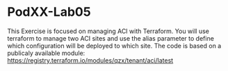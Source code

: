 # PodXX-Lab05
This Exercise is focused on managing ACI with Terraform. You will use terraform to manage two ACI sites and use the alias parameter to define which configuration will be deployed to which site. The code is based on a publicaly available module:
https://registry.terraform.io/modules/qzx/tenant/aci/latest
